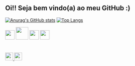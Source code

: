 ## Oi!! Seja bem vindo(a) ao meu GitHub :)
[![Anurag's GitHub stats](https://github-readme-stats.vercel.app/api?username=james-saraiva&hide&theme=dark&show_icons=true&count_private=true)](https://github.com/anuraghazra/github-readme-stats) 
[![Top Langs](https://github-readme-stats.vercel.app/api/top-langs/?username=james-saraiva&layout=compact&theme=dark)](https://github.com/anuraghazra/github-readme-stats)


<i ><img height=30 src="https://cdn.jsdelivr.net/gh/devicons/devicon/icons/kotlin/kotlin-original.svg" /></i>
<i ><img height=40 src="https://cdn.jsdelivr.net/gh/devicons/devicon/icons/java/java-original.svg" /></i>
<i> <img height=30 src="https://cdn.jsdelivr.net/gh/devicons/devicon/icons/html5/html5-original.svg" /></i>
<i> <img height=30 src="https://cdn.jsdelivr.net/gh/devicons/devicon/icons/css3/css3-original.svg" /> </i>
#
<a href="https://www.linkedin.com/in/james-saraiva-5b9b62190/">
  <img height=25 src="https://img.shields.io/badge/LinkedIn-0077B5?style=for-the-badge&logo=linkedin&logoColor=white">
  
<a href="mailto: james.saraiva@etec.sp.gov.br">
  <img height=25 src="https://img.shields.io/badge/Microsoft_Outlook-0078D4?style=for-the-badge&logo=microsoft-outlook&logoColor=white">
 </a>
  
  






